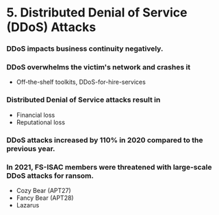 # 5. Distributed Denial of Service (DDoS) Attacks
### DDoS impacts business continuity negatively.
### DDoS overwhelms the victim's network and crashes it
- Off-the-shelf toolkits, DDoS-for-hire-services

### Distributed Denial of Service attacks result in
- Financial loss
- Reputational loss

### DDoS attacks increased by 110% in 2020 compared to the previous year.
### In 2021, FS-ISAC members were threatened with large-scale DDoS attacks for ransom.
- Cozy Bear (APT27)
- Fancy Bear (APT28)
- Lazarus

